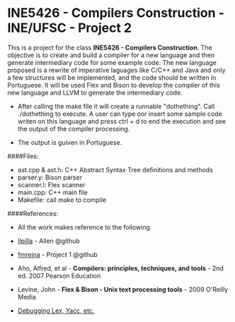# INE5426 - Compilers Construction - INE/UFSC - Project 2

This is a project for the class **INE5426 - Compilers Construction**.
The objective is to create and build a compiler for a new language and then generate intermediary code for some example code.
The new language proposed is a rewrite of imperative laguages like C/C++ and Java and only a few structures will be implemented, and the code should be written in Portuguese.
It will be used Flex and Bison to develop the compiler of this new language and LLVM to generate the intermediary code.

* After calling the make file it will create a runnable "dothething". Call ./dothething to execute. A user can type oor insert some sample code writen on this language and press ctrl + d to end the execution and see the output of the compiler processing.

* The output is guiven in Portuguese.

####Files:
* ast.cpp & ast.h: C++ Abstract Syntax Tree definitions and methods
* parser.y: Bison parser
* scanner.l: Flex scanner
* main.cpp: C++ main file
* Makefile: call make to compile

####References:
- All the work makes reference to the following
* [llpilla](https://github.com/llpilla/compiler_examples/tree/master/allen) - Allen @github

* [fmreina](https://github.com/fmreina/INE5426-P1) - Project 1 @github

* Aho, Alfred, et al - **Compilers: principles, techniques, and tools** - 2nd ed. 2007 Pearson Education

* Levine, John - **Flex & Bison - Unix text processing tools** - 2009 O'Reilly Media

* [Debugging Lex, Yacc, etc.](http://www.cs.man.ac.uk/~pjj/cs212/debug.html)
